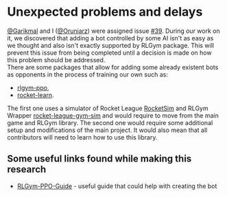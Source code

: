 # Unexpected problems and delays

[@Garikmal](https://github.com/Garikmal) and I ([@Oruniarz](https://github.com/Oruniarz)) were assigned issue
[#39](https://github.com/bot-wheels/bot-wheels-core/issues/39). During our work on it, we discovered that
adding a bot controlled by some AI isn't as easy as we thought and also isn't exactly supported by RLGym
package. This will prevent this issue from being completed until a decision is made on how this problem should be
addressed. </br>
There are some packages that allow for adding some already existent bots as opponents in the process of training
our own such as: </br>

- [rlgym-ppo](https://github.com/AechPro/rlgym-ppo),
- [rocket-learn](https://github.com/Rolv-Arild/rocket-learn).

The first one uses a simulator of Rocket League [RocketSim](https://github.com/ZealanL/RocketSim)
and RLGym Wrapper [rocket-league-gym-sim](https://github.com/AechPro/rocket-league-gym-sim) and would require
to move from the main game and RLGym library. The second one would require some additional setup and modifications
of the main project. It would also mean that all contributors will need to learn how to use this library.

## Some useful links found while making this research

- [RLGym-PPO-Guide](https://github.com/ZealanL/RLGym-PPO-Guide) - useful guide that could help with creating the bot

